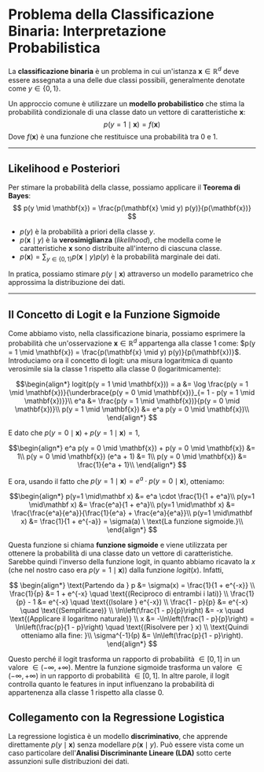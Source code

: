 # Problema della Classificazione Binaria: Interpretazione Probabilistica

La **classificazione binaria** è un problema in cui un'istanza $\mathbf{x} \in \mathbb{R}^d$ deve essere assegnata a una delle due classi possibili, generalmente denotate come $y \in \{0,1\}$.

Un approccio comune è utilizzare un **modello probabilistico** che stima la probabilità condizionale di una classe dato un vettore di caratteristiche $\mathbf{x}$:
$$
p(y=1 \mid \mathbf{x}) = f(\mathbf{x})
$$
Dove $f(\mathbf{x})$ è una funzione che restituisce una probabilità tra 0 e 1.

---

## **Likelihood e Posteriori**

Per stimare la probabilità della classe, possiamo applicare il **Teorema di Bayes**:
$$
p(y \mid \mathbf{x}) = \frac{p(\mathbf{x} \mid y) p(y)}{p(\mathbf{x})}
$$

- $p(y)$ è la probabilità a priori della classe $y$.
- $p(\mathbf{x} \mid y)$ è la **verosimiglianza** (*likelihood*), che modella come le caratteristiche $\mathbf{x}$ sono distribuite all'interno di ciascuna classe.
- $p(\mathbf{x}) = \sum_{y \in \{0,1\}} p(\mathbf{x} \mid y) p(y)$ è la probabilità marginale dei dati.

In pratica, possiamo stimare $p(y \mid \mathbf{x})$ attraverso un modello parametrico che approssima la distribuzione dei dati.

---

## **Il Concetto di Logit e la Funzione Sigmoide**

Come abbiamo visto, nella classificazione binaria, possiamo esprimere la probabilità che un'osservazione $\mathbf x \in \mathbb R^d$ appartenga alla classe 1 come: $p(y = 1 \mid \mathbf{x}) = \frac{p(\mathbf{x} \mid y) p(y)}{p(\mathbf{x})}$. Introduciamo ora il concetto di logit: una misura logaritmica di quanto verosimile sia la classe 1 rispetto alla classe 0 (logaritmicamente):

$$\begin{align*}
logit(p(y = 1 \mid \mathbf{x})) = a &= \log \frac{p(y = 1 \mid \mathbf{x})}{\underbrace{p(y = 0 \mid \mathbf{x})}_{= 1 - p(y = 1 \mid \mathbf{x})}}\\
e^a &= \frac{p(y = 1 \mid \mathbf{x})}{p(y = 0 \mid \mathbf{x})}\\
p(y = 1 \mid \mathbf{x}) &= e^a p(y = 0 \mid \mathbf{x})\\
\end{align*}
$$

E dato che $p(y = 0 \mid \mathbf{x}) + p(y = 1 \mid \mathbf{x}) = 1$,

$$\begin{align*}
e^a p(y = 0 \mid \mathbf{x}) + p(y = 0 \mid \mathbf{x}) &= 1\\
p(y = 0 \mid \mathbf{x}) (e^a + 1) &= 1\\
p(y = 0 \mid \mathbf{x}) &= \frac{1}{e^a + 1}\\
\end{align*}
$$

E ora, usando il fatto che $p(y=1 \mid \mathbf x) = e^a \cdot p(y=0\mid\mathbf x)$, otteniamo:

$$\begin{align*}
    p(y=1 \mid\mathbf x) &= e^a \cdot \frac{1}{1 + e^a}\\
    p(y=1 \mid\mathbf x) &= \frac{e^a}{1 + e^a}\\
    p(y=1 \mid\mathbf x) &= \frac{\frac{e^a}{e^a}}{\frac{1}{e^a} + \frac{e^a}{e^a}}\\
    p(y=1 \mid\mathbf x) &= \frac{1}{1 + e^{-a}} = \sigma(a) \ \text{La funzione sigmoide.}\\
\end{align*}
$$

Questa funzione si chiama **funzione sigmoide** e viene utilizzata per ottenere la probabilità di una classe dato un vettore di caratteristiche. Sarebbe quindi l'inverso della funzione logit, in quanto abbiamo ricavato la $x$ (che nel nostro caso era $p(y = 1 \mid \mathbf{x})$) dalla funzione $logit(x)$. Infatti,

$$
\begin{align*}
\text{Partendo da } p &= \sigma(x) = \frac{1}{1 + e^{-x}} \\
\frac{1}{p} &= 1 + e^{-x} \quad \text{(Reciproco di entrambi i lati)} \\
\frac{1}{p} - 1 &= e^{-x} \quad \text{(Isolare } e^{-x}) \\
\frac{1 - p}{p} &= e^{-x} \quad \text{(Semplificare)} \\
\ln\left(\frac{1 - p}{p}\right) &= -x \quad \text{(Applicare il logaritmo naturale)} \\
x &= -\ln\left(\frac{1 - p}{p}\right) = \ln\left(\frac{p}{1 - p}\right) \quad \text{(Risolvere per } x) \\
\text{Quindi otteniamo alla fine: }\\
\sigma^{-1}(p) &= \ln\left(\frac{p}{1 - p}\right).
\end{align*}
$$

Questo perché il logit trasforma un rapporto di probabilità $\in [0, 1]$ in un valore $\in (-\infty, +\infty)$. Mentre la funzione sigmoide trasforma un valore $\in (-\infty, +\infty)$ in un rapporto di probabilità $\in [0, 1]$. In altre parole, il logit controlla quanto le features in input influenzano la probabilità di appartenenza alla classe 1 rispetto alla classe 0.

## **Collegamento con la Regressione Logistica**

La regressione logistica è un modello **discriminativo**, che apprende direttamente $p(y \mid \mathbf{x})$ senza modellare $p(\mathbf{x} \mid y)$. Può essere vista come un caso particolare dell'**Analisi Discriminante Lineare (LDA)** sotto certe assunzioni sulle distribuzioni dei dati.
